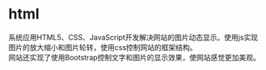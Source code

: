 # html
系统应用HTML5、CSS、JavaScript开发解决网站的图片动态显示。使用js实现图片的放大缩小和图片轮转，使用css控制网站的框架结构。</br>
网站还实现了使用Bootstrap控制文字和图片的显示效果，使网站感觉更加美观。</br>
